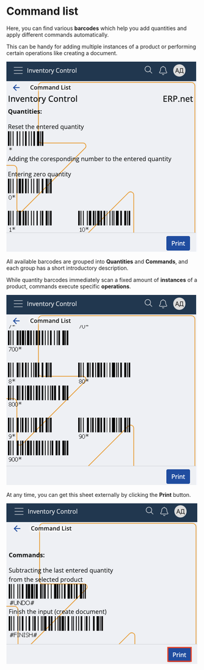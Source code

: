 # Command list

Here, you can find various **barcodes** which help you add quantities and apply different commands automatically.

This can be handy for adding multiple instances of a product or performing certain operations like creating a document.

![Command list](pictures/command-list.png)

All available barcodes are grouped into **Quantities** and **Commands**, and each group has a short introductory description.

While quantity barcodes immediately scan a fixed amount of **instances** of a product, commands execute specific **operations**.

![Command list](pictures/commands1.png)

At any time, you can get this sheet externally by clicking the **Print** button.

![Command list](pictures/print.png)
